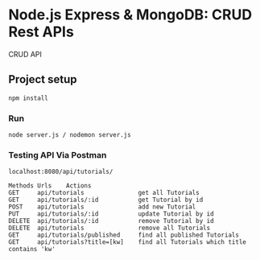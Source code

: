 # Node.js Express & MongoDB: CRUD Rest APIs

CRUD API

## Project setup
```
npm install
```

### Run
```
node server.js / nodemon server.js
```

### Testing API Via Postman
```
localhost:8080/api/tutorials/

Methods	Urls	Actions
GET	    api/tutorials	            get all Tutorials
GET	    api/tutorials/:id	        get Tutorial by id
POST	api/tutorials	            add new Tutorial
PUT	    api/tutorials/:id	        update Tutorial by id
DELETE	api/tutorials/:id	        remove Tutorial by id
DELETE	api/tutorials	            remove all Tutorials
GET	    api/tutorials/published	    find all published Tutorials
GET	    api/tutorials?title=[kw]	find all Tutorials which title contains 'kw'
```